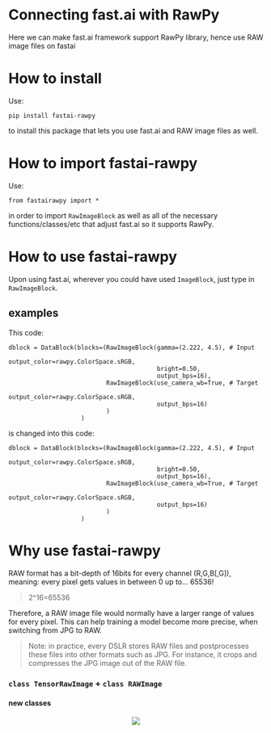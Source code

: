 # Connecting fast.ai with RawPy
Here we can make fast.ai framework support RawPy library, hence use RAW image files on fastai

# How to install
Use:

```pip install fastai-rawpy```

to install this package that lets you use fast.ai and RAW image files as well.

# How to import fastai-rawpy

Use:

```from fastairawpy import *```

in order to import `RawImageBlock` as well as all of the necessary functions/classes/etc that adjust fast.ai so it supports RawPy.

# How to use fastai-rawpy

Upon using fast.ai, wherever you could have used `ImageBlock`, just type in `RawImageBlock`.

## examples

This code:

```
dblock = DataBlock(blocks=(RawImageBlock(gamma=(2.222, 4.5), # Input  
                                         output_color=rawpy.ColorSpace.sRGB, 
                                         bright=0.50, 
                                         output_bps=16),
                           RawImageBlock(use_camera_wb=True, # Target
                                         output_color=rawpy.ColorSpace.sRGB,
                                         output_bps=16)
                           )
                    )
```

is changed into this code:

```
dblock = DataBlock(blocks=(RawImageBlock(gamma=(2.222, 4.5), # Input  
                                         output_color=rawpy.ColorSpace.sRGB, 
                                         bright=0.50, 
                                         output_bps=16),
                           RawImageBlock(use_camera_wb=True, # Target
                                         output_color=rawpy.ColorSpace.sRGB,
                                         output_bps=16)
                           )
                    )
```

# Why use fastai-rawpy

RAW format has a bit-depth of 16bits for every channel (R,G,B[,G]), meaning: every pixel gets values in between 0 up to... 65536!
> 2^16=65536

Therefore, a RAW image file would normally have a larger range of values for every pixel. This can help training a model become more precise, when switching from JPG to RAW.
> Note: in practice, every DSLR stores RAW files and postprocesses these files into other formats such as JPG. For instance, it crops and compresses the JPG image out of the RAW file.

### `class TensorRawImage` + `class RAWImage`

#### new classes
<p align="center">
  <img src="./SVGs/TensorRawImage__.svg">
</p>
